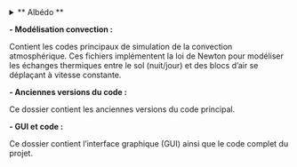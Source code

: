 <details><summary> ** Albédo ** </summary> Ce dossier regroupe plusieurs versions de modélisation de l’effet de l’albédo terrestre. </details>

**- Modélisation convection :**

Contient les codes principaux de simulation de la convection atmosphérique. Ces fichiers implémentent la loi de Newton pour modéliser les échanges thermiques entre le sol (nuit/jour) et des blocs d’air se déplaçant à vitesse constante.

**- Anciennes versions du code :**

Ce dossier contient les anciennes versions du code principal.

**- GUI et code :**

Ce dossier contient l’interface graphique (GUI) ainsi que le code complet du projet.
